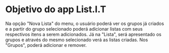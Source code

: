 # Objetivo do app List.I.T

Na opção "Nova Lista" do menu, o usuário poderá ver os grupos já criados e a partir do grupo selecionado poderá adicionar listas com seus respectivos itens a serem adicionados. Já na "Lista", será apresentado os grupos e através do mesmo selecionado verá as listas criadas. Nos "Grupos", poderá adicionar e remover.
